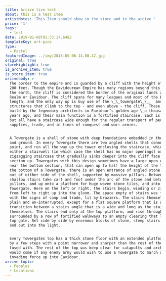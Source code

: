 ```yaml
---
title: Arcive live test
about: this is a test Item
artistNotes: 'This Item should show in the store and in the arcive '
price: '1'
tags:
  - test
date: 2019-01-08T01:33:17.648Z
templateKey: art-pice
type:
  - Pastel
featuredImage: ../img/2018-05-06-14.08.47.jpg
original: true
storeHighlight: true
is_archive_item: true
is_store_item: true
arcivebody: >-
  The border to the empire and is guarded by a cliff with the height of 150 to
  200 feet. Though the Eavidourean Empire has many regions beyond this wall of
  the earth, the cliff is considered the border of the original lands and the
  Realm or Eavidour. The cliff spans for many leagues and most of the Empire’s
  length, and the only way up is buy use of the \_\_towergate\_\_,  ancient
  structures that climb to the top - and even above - the cliff. These were
  build by the legendary architects in Eavidour’s golden age \_a thousand \_
  years ago, and their main function is a fortified staircase. Each is unique
  but all have a staircase wide enough for the regular transport of people
  supplies, trade, and in times of conquest and war: armies.


  A Towergate is a shell of stone with deep foundations embedded in the cliff
  and ground. In every Towergate there are two angled shells that connect in a
  point, and run all the way up the tower enclosing the staircase, which is
  either a stairwell (in which case the shell has no major openings) or a
  zigzagging staircase that gradually sinks deeper into the cliff face each
  section up. Towergates with this design sometimes have a large open cutout
  near the bottom section, that can open up to half the height of the tower. At
  the bottom of a Towergate, there is an open entrance of angled stone that jut
  out of either side of the shell, supported by massive pillars. Between these,
  shallow stairs take cart and foot under the arc of the stone and between the
  pillars, and up onto a platform for huge woven stone tiles, and into the
  Towergate. Here on the left or right, the stairs begin, winding or zigzagging
  from left to right up into the gloom. The space empty of stairs was filled
  with the signs of camp and trade, lit by braziers. The stairs themselves are
  plain and un-interrupted, except for a flat square platform that is a
  transition between a stairs angle that is a wide and long as the stairs
  themselves. The stairs end only at the top platform, and rise through
  surrounded by a row of fortified walkways to an empty clearing that let to the
  top gate. Set side by side by enormous blocks of stone, steep stairs ran up
  and out into the light.


  Every Towergates top has a thick stone floor with an extended platform raised
  by a few steps with a point narrower and sharper than the rest of the shell it
  fused with. The rest of the top was keep clear for catapults and archers that
  would come if any enemy army would wish to use a Towergate to march an
  invading force up into Eavidour.
arcive topic:
  - Peoples
  - Locations
---
```


